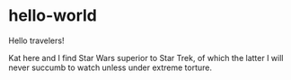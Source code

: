 # hello-world

Hello travelers!

Kat here and I find Star Wars superior to Star Trek, of which the latter I will never succumb to watch unless under extreme torture.
